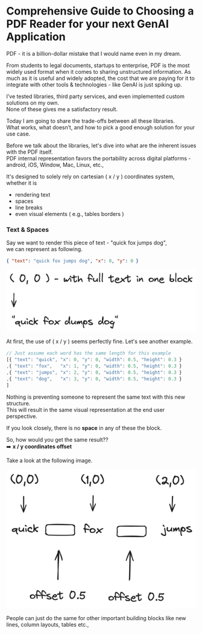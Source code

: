 # Comprehensive Guide to Choosing a PDF Reader for your next GenAI Application


PDF - it is a billion-dollar mistake that I would name even in my dream.

From students to legal documents, startups to enterprise, PDF is the most widely used format when it comes to sharing unstructured information.
As much as it is useful and widely adopted, the cost that we are paying for it to integrate with other tools & technologies - like GenAI is just spiking up.

I’ve tested libraries, third party services, and even implemented custom solutions on my own. <br />
None of these gives me a satisfactory result.

Today I am going to share the trade-offs between all these libraries. <br />
What works, what doesn’t, and how to pick a good enough solution for your use case.


Before we talk about the libraries, let's dive into what are the inherent issues with the PDF itself. <br />
PDF internal representation favors the portability across digital platforms - android, iOS, Window, Mac, Linux, etc.,

It's designed to solely rely on cartesian ( x / y ) coordinates system, whether it is
- rendering text
- spaces
- line breaks
- even visual elements ( e.g., tables borders )


### Text & Spaces

Say we want to render this piece of text - "quick fox jumps dog", <br />
we can represent as following.
```json
{ "text": "quick fox jumps dog", "x": 0, "y": 0 }
```

<img src="../assets/PDF/good-representation.png" style="border-radius: 5px;" />

At first, the use of ( x / y ) seems perfectly fine.  Let's see another example.
```ts
// Just assume each word has the same length for this example
[{ "text": "quick", "x": 0, "y": 0, "width": 0.5, "height": 0.3 }
,{ "text": "fox",   "x": 1, "y": 0, "width": 0.5, "height": 0.3 }
,{ "text": "jumps", "x": 2, "y": 0, "width": 0.5, "height": 0.3 }
,{ "text": "dog",   "x": 3, "y": 0, "width": 0.5, "height": 0.3 }
]
```

Nothing is preventing someone to represent the same text with this new structure. <br />
This will result in the same visual representation at the end user perspective.

If you look closely, there is no **space** in any of these the block.

So, how would you  get the same result?? <br />
➡️ **x / y coordinates offset**

Take a look at the following image.

<img src="../assets/PDF/bad-presentation.png" style="border-radius: 5px;" />

People can just do the same for other important building blocks like new lines, column layouts, tables etc.,
